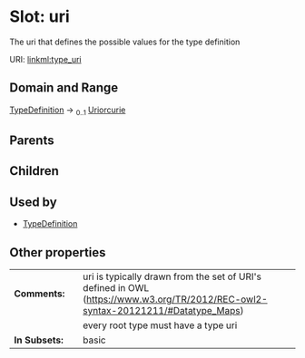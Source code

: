 
# Slot: uri


The uri that defines the possible values for the type definition

URI: [linkml:type_uri](https://w3id.org/linkml/type_uri)


## Domain and Range

[TypeDefinition](TypeDefinition.md) &#8594;  <sub>0..1</sub> [Uriorcurie](types/Uriorcurie.md)

## Parents


## Children


## Used by

 * [TypeDefinition](TypeDefinition.md)

## Other properties

|  |  |  |
| --- | --- | --- |
| **Comments:** | | uri is typically drawn from the set of URI's defined in OWL (https://www.w3.org/TR/2012/REC-owl2-syntax-20121211/#Datatype_Maps) |
|  | | every root type must have a type uri |
| **In Subsets:** | | basic |

